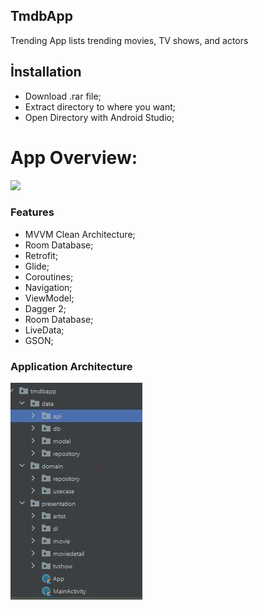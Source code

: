 ## TmdbApp
Trending App lists trending movies, TV shows, and actors

## İnstallation
- Download .rar file;
- Extract directory to where you want;
- Open Directory with Android Studio;

# App Overview:
![](https://github.com/abdulvvahid/TmdbApp/blob/master/TmdbOverview.gif)

### Features
- MVVM Clean Architecture;
- Room Database;
- Retrofit;
- Glide;
- Coroutines;
- Navigation;
- ViewModel;
- Dagger 2;
- Room Database;
- LiveData;
- GSON;

### Application Architecture
![](https://github.com/abdulvvahid/TmdbApp/blob/master/Tmdb%20Architechture.JPG)
